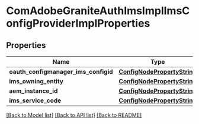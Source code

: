 # ComAdobeGraniteAuthImsImplImsConfigProviderImplProperties

## Properties
Name | Type | Description | Notes
------------ | ------------- | ------------- | -------------
**oauth_configmanager_ims_configid** | [**ConfigNodePropertyString**](ConfigNodePropertyString.md) |  | [optional] 
**ims_owning_entity** | [**ConfigNodePropertyString**](ConfigNodePropertyString.md) |  | [optional] 
**aem_instance_id** | [**ConfigNodePropertyString**](ConfigNodePropertyString.md) |  | [optional] 
**ims_service_code** | [**ConfigNodePropertyString**](ConfigNodePropertyString.md) |  | [optional] 

[[Back to Model list]](../README.md#documentation-for-models) [[Back to API list]](../README.md#documentation-for-api-endpoints) [[Back to README]](../README.md)



